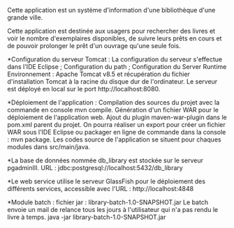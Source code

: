 Cette application est un système d'information d'une bibliothèque d'une grande ville.

Cette application est destinée aux usagers pour rechercher des livres et voir le nombre d'exemplaires disponibles, de suivre leurs prêts en cours et de pouvoir prolonger le prêt d'un ouvrage qu'une seule fois.



*Configuration du serveur Tomcat :
La configuration du serveur s'effectue dans l'IDE Eclipse ; Configuration du path ; Configuration du Server Runtime Environnement : Apache Tomcat v8.5 et récupération du fichier d'installation Tomcat à la racine du disque dur de l'ordinateur. Le serveur est déployé en local sur le port http://localhost:8080.

*Déploiement de l'application :
Compilation des sources du projet avec la commande en console mvn compile. Génération d'un fichier WAR pour le déploiement de l'application web. Ajout du plugin maven-war-plugin dans le pom.xml parent du projet. On pourra réaliser un export pour créer un fichier WAR sous l'IDE Eclipse ou packager en ligne de commande dans la console : mvn package. Les codes source de l'application se situent pour chaques modules dans src/main/java.

*La base de données nommée db_library est stockée sur le serveur pgadminIII. 
URL : jdbc:postgresql://localhost:5432/db_library

*Le web service utilise le serveur GlassFish pour le déploiement des différents services, 
accessible avec l'URL : http://localhost:4848

*Module batch : fichier jar : library-batch-1.0-SNAPSHOT.jar
Le batch envoie un mail de relance tous les jours à l'utilisateur qui n'a pas rendu le livre à temps.
java -jar library-batch-1.0-SNAPSHOT.jar
